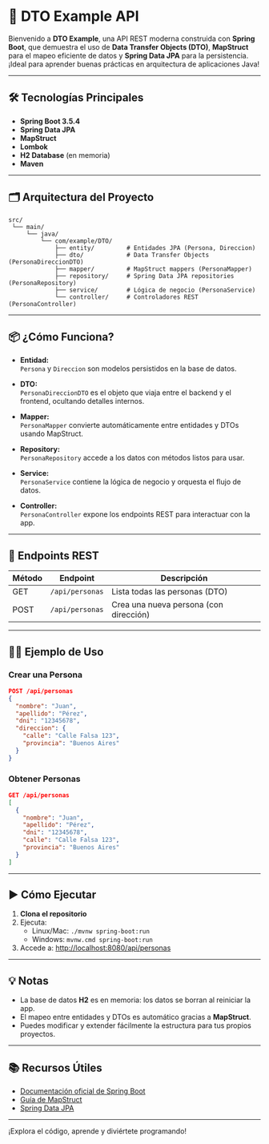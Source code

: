 # 🚀 DTO Example API

Bienvenido a **DTO Example**, una API REST moderna construida con **Spring Boot**, que demuestra el uso de **Data Transfer Objects (DTO)**, **MapStruct** para el mapeo eficiente de datos y **Spring Data JPA** para la persistencia. ¡Ideal para aprender buenas prácticas en arquitectura de aplicaciones Java!

---

## 🛠️ Tecnologías Principales

- **Spring Boot 3.5.4**  
- **Spring Data JPA**
- **MapStruct**
- **Lombok**
- **H2 Database** (en memoria)
- **Maven**

---

## 🗂️ Arquitectura del Proyecto

```
src/
 └── main/
     └── java/
         └── com/example/DTO/
             ├── entity/         # Entidades JPA (Persona, Direccion)
             ├── dto/            # Data Transfer Objects (PersonaDireccionDTO)
             ├── mapper/         # MapStruct mappers (PersonaMapper)
             ├── repository/     # Spring Data JPA repositories (PersonaRepository)
             ├── service/        # Lógica de negocio (PersonaService)
             └── controller/     # Controladores REST (PersonaController)
```

---

## 📦 ¿Cómo Funciona?

- **Entidad:**  
  `Persona` y `Direccion` son modelos persistidos en la base de datos.

- **DTO:**  
  `PersonaDireccionDTO` es el objeto que viaja entre el backend y el frontend, ocultando detalles internos.

- **Mapper:**  
  `PersonaMapper` convierte automáticamente entre entidades y DTOs usando MapStruct.

- **Repository:**  
  `PersonaRepository` accede a los datos con métodos listos para usar.

- **Service:**  
  `PersonaService` contiene la lógica de negocio y orquesta el flujo de datos.

- **Controller:**  
  `PersonaController` expone los endpoints REST para interactuar con la app.

---

## 🔗 Endpoints REST

| Método | Endpoint           | Descripción                                 |
|--------|--------------------|---------------------------------------------|
| GET    | `/api/personas`    | Lista todas las personas (DTO)              |
| POST   | `/api/personas`    | Crea una nueva persona (con dirección)      |

---

## 🧑‍💻 Ejemplo de Uso

### Crear una Persona

```json
POST /api/personas
{
  "nombre": "Juan",
  "apellido": "Pérez",
  "dni": "12345678",
  "direccion": {
    "calle": "Calle Falsa 123",
    "provincia": "Buenos Aires"
  }
}
```

### Obtener Personas

```json
GET /api/personas
[
  {
    "nombre": "Juan",
    "apellido": "Pérez",
    "dni": "12345678",
    "calle": "Calle Falsa 123",
    "provincia": "Buenos Aires"
  }
]
```

---

## ▶️ Cómo Ejecutar

1. **Clona el repositorio**
2. Ejecuta:  
   - Linux/Mac: `./mvnw spring-boot:run`  
   - Windows: `mvnw.cmd spring-boot:run`
3. Accede a: [http://localhost:8080/api/personas](http://localhost:8080/api/personas)

---

## 💡 Notas

- La base de datos **H2** es en memoria: los datos se borran al reiniciar la app.
- El mapeo entre entidades y DTOs es automático gracias a **MapStruct**.
- Puedes modificar y extender fácilmente la estructura para tus propios proyectos.

---

## 📚 Recursos Útiles

- [Documentación oficial de Spring Boot](https://spring.io/projects/spring-boot)
- [Guía de MapStruct](https://mapstruct.org/documentation/stable/reference/html/)
- [Spring Data JPA](https://spring.io/projects/spring-data-jpa)

---

¡Explora el código, aprende y diviértete programando!
